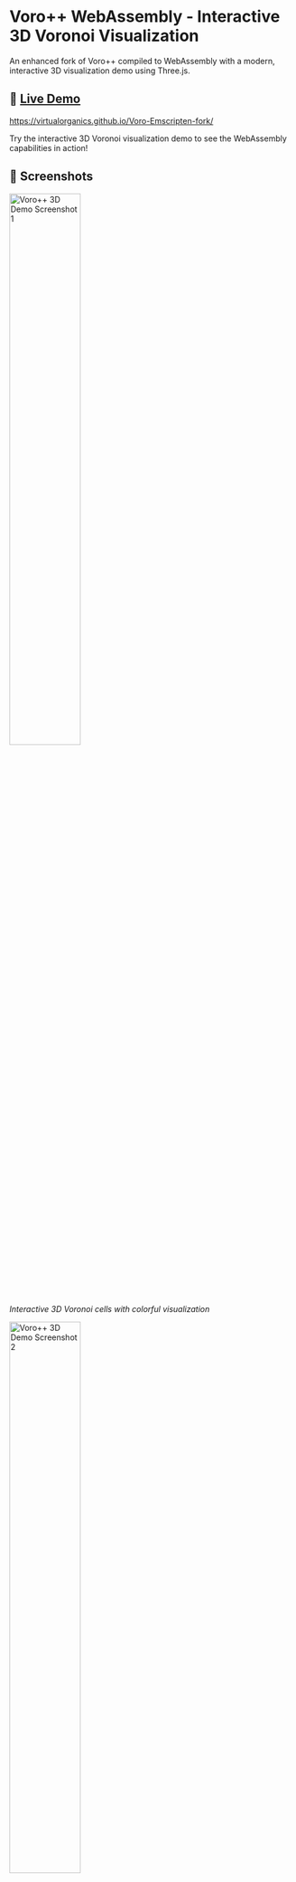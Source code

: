 # Voro++ WebAssembly - Interactive 3D Voronoi Visualization

An enhanced fork of Voro++ compiled to WebAssembly with a modern, interactive 3D visualization demo using Three.js.

## 🚀 [Live Demo](https://virtualorganics.github.io/Voro-Emscripten-fork/)

https://virtualorganics.github.io/Voro-Emscripten-fork/

Try the interactive 3D Voronoi visualization demo to see the WebAssembly capabilities in action!

## 📸 Screenshots

<img src="screenshots/voro-demo-1.png" alt="Voro++ 3D Demo Screenshot 1" width="50%">

*Interactive 3D Voronoi cells with colorful visualization*

<img src="screenshots/voro-demo-3.png" alt="Voro++ 3D Demo Screenshot 2" width="50%">

*Wireframe view showing the Voronoi cell structure*

## 🎯 What's New in This Fork

This fork significantly improves upon the original Voro++ Emscripten bindings with:

### ✨ Enhanced Features
- **Interactive 3D Visualization**: Beautiful Three.js-based demo with real-time Voronoi cell computation
- **Modern JavaScript API**: Clean ES6 module interface with proper memory management
- **Live Animation**: Watch Voronoi cells update in real-time as points move
- **User-Friendly Controls**: Intuitive interface for adjusting parameters and visualization options
- **Proper WASM Loading**: Fixed module loading issues with correct path resolution
- **Memory Safety**: Proper cleanup of Emscripten vectors to prevent memory leaks

### 🔧 Technical Improvements
- Fixed Emscripten vector binding issues that caused runtime errors
- Corrected Container constructor parameters (9 instead of 13)
- Added proper `convertToWorld` parameter support for correct coordinate systems
- Implemented efficient triangulation for non-planar Voronoi faces
- Added comprehensive error handling and logging

## 📦 What is Voro++?

[Voro++](https://math.lbl.gov/voro++/) is a software library for carrying out three-dimensional computations of the Voronoi tessellation. A Voronoi tessellation is a partitioning of space into regions based on distance to a specific set of points.

This WebAssembly version brings the power of Voro++ to the web browser, enabling:
- 3D Voronoi cell computation directly in the browser
- No server-side processing required
- Fast, efficient calculations using compiled C++ code
- Easy integration with JavaScript applications

## 🛠️ Building from Source

### Prerequisites
- [Emscripten SDK](https://emscripten.org/docs/getting_started/downloads.html)
- Make sure `emcc` is in your PATH

### Build Steps
```bash
# Clone the repository
git clone https://github.com/VirtualOrganics/Voro-Emscripten-fork.git
cd Voro-Emscripten-fork

# Build the WebAssembly module
./build.sh

# The compiled files will be in the bin/ directory:
# - bin/voro_raw.js (JavaScript module)
# - bin/voro_raw.wasm (WebAssembly binary)
```

## 💻 Usage

### Basic Example
```javascript
import voro from './bin/voro_raw.js';

// Initialize the module
const voroModule = await voro({
    locateFile: (filename) => {
        if (filename.endsWith('.wasm')) {
            return '/bin/voro_raw.wasm';
        }
        return filename;
    }
});

// Create a container (box from 0 to 1 in all dimensions)
const container = new voroModule.Container(
    0, 1, 0, 1, 0, 1,  // Box bounds: x_min, x_max, y_min, y_max, z_min, z_max
    1, 1, 1            // Grid divisions: nx, ny, nz
);

// Create points (must use Emscripten vector)
const points = new voroModule.VectorFloat();
points.push_back(0.5); points.push_back(0.5); points.push_back(0.5);  // Point 1
points.push_back(0.2); points.push_back(0.3); points.push_back(0.7);  // Point 2
// ... add more points

// Compute Voronoi cells
const cells = container.computeCells(points, true);  // true = convertToWorld

// Process results
for (let i = 0; i < cells.size(); i++) {
    const cell = cells.get(i);
    console.log(`Cell ${i}: ${cell.vertices.size()} vertices`);
}

// Important: Clean up memory
points.delete();
cells.delete();
container.delete();
```

### API Reference

#### Container Constructor
```javascript
new Container(x_min, x_max, y_min, y_max, z_min, z_max, nx, ny, nz)
```
- `x_min, x_max, y_min, y_max, z_min, z_max`: Bounding box dimensions
- `nx, ny, nz`: Grid divisions for spatial optimization

#### computeCells Method
```javascript
container.computeCells(points, convertToWorld)
```
- `points`: VectorFloat containing x,y,z coordinates (flattened array)
- `convertToWorld`: Boolean to convert coordinates to world space
- Returns: Vector of CellExport objects

#### CellExport Structure
Each cell contains:
- `particleID`: Index of the generating point
- `vertices`: VectorFloat of vertex coordinates (x,y,z flattened)
- `faces`: VectorVectorInt of face vertex indices
- `neighbors`: VectorInt of neighboring cell IDs

### Important Notes

1. **Memory Management**: Always call `.delete()` on Emscripten objects when done
2. **Coordinate System**: Voro++ uses the range [0,1] by default
3. **Vector Usage**: JavaScript arrays must be converted to Emscripten vectors
4. **Face Triangulation**: Voronoi faces may have more than 3 vertices and need triangulation for rendering

## 🤝 Contributing

Contributions are welcome! Please feel free to submit issues or pull requests.

## 📄 License

This project maintains the same license as the original Voro++ library. See the LICENSE file for details.

## 🙏 Acknowledgments

- Original [Voro++ library](https://math.lbl.gov/voro++/) by Chris H. Rycroft
- [Three.js](https://threejs.org/) for 3D visualization
- [Emscripten](https://emscripten.org/) for WebAssembly compilation

## 🔗 Related Projects

- [Original Voro++ Emscripten bindings](https://github.com/delfrrr/voro-emscripten) - The project this fork is based on
- [Voro++ Official Site](https://math.lbl.gov/voro++/) - The original C++ library
